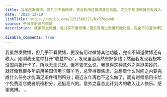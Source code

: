 ```yaml
---
title: 我虽然发微博，但几乎不看微博，更没有用过微博其他功能，完全不知道微博还有收入。刚刚我无意中打开“收益中心”，发现里面竟然有好多钱；然而我发现我根本没国...
date: '2023-12-19'
linkTitle: https://weibo.com/1251560221/NxR7ogwAD
source: 子陵在听歌的微博
description: 我虽然发微博，但几乎不看微博，更没有用过微博其他功能，完全不知道微博还有收入。刚刚我无意中打开“收益中心”，发现里面竟然有好多钱；然而我发现我根本没国内银行卡了，所以无法兑现。但不管怎么说，我觉得这种意外之喜挺美妙的。就好像我很多年前用美国信用卡薅羊毛，总弄得很焦虑，总想着什么时间之内要完成什么任务才能满足条件得到积分；最近五年再也不这么做了，而有时候信用卡给个免费酒店或者航班积分，还挺高兴的。意外之喜总比计划内的收入让人快乐。感谢微博。
  ...
disable_comments: true
---
```

我虽然发微博，但几乎不看微博，更没有用过微博其他功能，完全不知道微博还有收入。刚刚我无意中打开“收益中心”，发现里面竟然有好多钱；然而我发现我根本没国内银行卡了，所以无法兑现。但不管怎么说，我觉得这种意外之喜挺美妙的。就好像我很多年前用美国信用卡薅羊毛，总弄得很焦虑，总想着什么时间之内要完成什么任务才能满足条件得到积分；最近五年再也不这么做了，而有时候信用卡给个免费酒店或者航班积分，还挺高兴的。意外之喜总比计划内的收入让人快乐。感谢微博。 ...